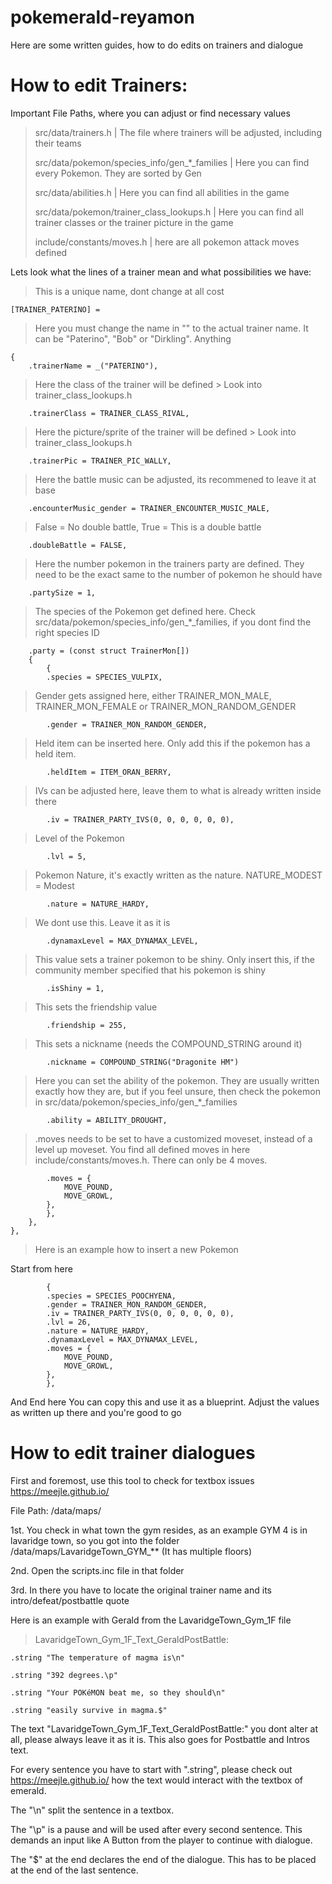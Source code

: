 ﻿# pokemerald-reyamon

 Here are some written guides, how to do edits on trainers and dialogue

# How to edit Trainers:

Important File Paths, where you can adjust or find necessary values
>src/data/trainers.h | The file where trainers will be adjusted, including their teams
>
>src/data/pokemon/species_info/gen_*_families | Here you can find every Pokemon. They are sorted by Gen
>
>src/data/abilities.h | Here you can find all abilities in the game
>
>src/data/pokemon/trainer_class_lookups.h | Here you can find all trainer classes or the trainer picture in the game
>
>include/constants/moves.h | here are all pokemon attack moves defined

Lets look what the lines of a trainer mean and what possibilities we have:

 >This is a unique name, dont change at all cost

    [TRAINER_PATERINO] = 
    
 >Here you must change the name in "" to the actual trainer name. It can be "Paterino", "Bob" or "Dirkling". Anything
 
    {
        .trainerName = _("PATERINO"), 
        
 >Here the class of the trainer will be defined > Look into trainer_class_lookups.h
 
        .trainerClass = TRAINER_CLASS_RIVAL, 
        
 >Here the picture/sprite of the trainer will be defined > Look into trainer_class_lookups.h
 
        .trainerPic = TRAINER_PIC_WALLY, 
        
 >Here the battle music can be adjusted, its recommened to leave it at base
 
        .encounterMusic_gender = TRAINER_ENCOUNTER_MUSIC_MALE, 
        
 >False = No double battle, True = This is a double battle
 
        .doubleBattle = FALSE, 
        
 >Here the number pokemon in the trainers party are defined. They need to be the exact same to the number of pokemon he should have
 
        .partySize = 1, 
        
 >The species of the Pokemon get defined here. Check src/data/pokemon/species_info/gen_*_families, if you dont find the right species ID
 
        .party = (const struct TrainerMon[])
        {
            {
            .species = SPECIES_VULPIX, 
            
 >Gender gets assigned here, either TRAINER_MON_MALE, TRAINER_MON_FEMALE or TRAINER_MON_RANDOM_GENDER
 
            .gender = TRAINER_MON_RANDOM_GENDER, 
            
 >Held item can be inserted here. Only add this if the pokemon has a held item.

            .heldItem = ITEM_ORAN_BERRY,
 
 >IVs can be adjusted here, leave them to what is already written inside there
 
            .iv = TRAINER_PARTY_IVS(0, 0, 0, 0, 0, 0), 
            
 >Level of the Pokemon
 
            .lvl = 5, 
            
 >Pokemon Nature, it's exactly written as the nature. NATURE_MODEST = Modest
 
            .nature = NATURE_HARDY, 
            
 >We dont use this. Leave it as it is
 
            .dynamaxLevel = MAX_DYNAMAX_LEVEL, 
            
 >This value sets a trainer pokemon to be shiny. Only insert this, if the community member specified that his pokemon is shiny
 
            .isShiny = 1, 

 >This sets the friendship value
 
            .friendship = 255, 

 >This sets a nickname (needs the COMPOUND_STRING around it)
 
            .nickname = COMPOUND_STRING("Dragonite HM")
            
>Here you can set the ability of the pokemon. They are usually written exactly how they are, but if you feel unsure, then check the pokemon in src/data/pokemon/species_info/gen_*_families
 
            .ability = ABILITY_DROUGHT, 
            
 > .moves needs to be set to have a customized moveset, instead of a level up moveset. You find all defined moves in here include/constants/moves.h. There can only be 4 moves.
 
            .moves = { 
                MOVE_POUND,
                MOVE_GROWL,
            },
            },
        },
    },

>Here is an example how to insert a new Pokemon

Start from here

            { 
            .species = SPECIES_POOCHYENA,
            .gender = TRAINER_MON_RANDOM_GENDER,
            .iv = TRAINER_PARTY_IVS(0, 0, 0, 0, 0, 0),
            .lvl = 26,
            .nature = NATURE_HARDY,
            .dynamaxLevel = MAX_DYNAMAX_LEVEL,
            .moves = {
                MOVE_POUND,
                MOVE_GROWL,
            },
            },
            
And End here
You can copy this and use it as a blueprint. Adjust the values as written up there and you're good to go

# How to edit trainer dialogues

First and foremost, use this tool to check for textbox issues https://meejle.github.io/

File Path: /data/maps/

1st. You check in what town the gym resides, as an example GYM 4 is in lavaridge town, so you got into the folder /data/maps/LavaridgeTown_GYM_** (It has multiple floors)

2nd. Open the scripts.inc file in that folder

3rd. In there you have to locate the original trainer name and its intro/defeat/postbattle quote

Here is an example with Gerald from the LavaridgeTown_Gym_1F file

>LavaridgeTown_Gym_1F_Text_GeraldPostBattle:

	.string "The temperature of magma is\n"

	.string "392 degrees.\p"

	.string "Your POKéMON beat me, so they should\n"

	.string "easily survive in magma.$"

The text "LavaridgeTown_Gym_1F_Text_GeraldPostBattle:" you dont alter at all, please always leave it as it is. This also goes for Postbattle and Intros text.

For every sentence you have to start with ".string", please check out https://meejle.github.io/ how the text would interact with the textbox of emerald.

The "\n" split the sentence in a textbox.

The "\p" is a pause and will be used after every second sentence. This demands an input like A Button from the player to continue with dialogue.

The "$" at the end declares the end of the dialogue. This has to be placed at the end of the last sentence.
